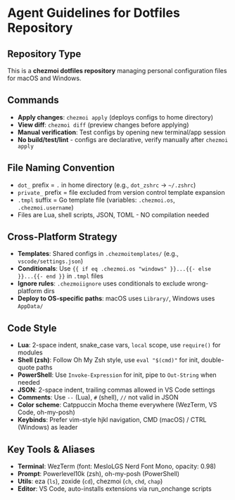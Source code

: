 # Agent Guidelines for Dotfiles Repository

## Repository Type
This is a **chezmoi dotfiles repository** managing personal configuration files for macOS and Windows.

## Commands
- **Apply changes**: `chezmoi apply` (deploys configs to home directory)
- **View diff**: `chezmoi diff` (preview changes before applying)
- **Manual verification**: Test configs by opening new terminal/app session
- **No build/test/lint** - configs are declarative, verify manually after `chezmoi apply`

## File Naming Convention
- `dot_` prefix = `.` in home directory (e.g., `dot_zshrc` → `~/.zshrc`)
- `private_` prefix = file excluded from version control template expansion
- `.tmpl` suffix = Go template file (variables: `.chezmoi.os`, `.chezmoi.username`)
- Files are Lua, shell scripts, JSON, TOML - NO compilation needed

## Cross-Platform Strategy
- **Templates**: Shared configs in `.chezmoitemplates/` (e.g., `vscode/settings.json`)
- **Conditionals**: Use `{{ if eq .chezmoi.os "windows" }}...{{- else }}...{{- end }}` in `.tmpl` files
- **Ignore rules**: `.chezmoiignore` uses conditionals to exclude wrong-platform dirs
- **Deploy to OS-specific paths**: macOS uses `Library/`, Windows uses `AppData/`

## Code Style
- **Lua**: 2-space indent, snake_case vars, `local` scope, use `require()` for modules
- **Shell (zsh)**: Follow Oh My Zsh style, use `eval "$(cmd)"` for init, double-quote paths
- **PowerShell**: Use `Invoke-Expression` for init, pipe to `Out-String` when needed
- **JSON**: 2-space indent, trailing commas allowed in VS Code settings
- **Comments**: Use `--` (Lua), `#` (shell), `//` not valid in JSON
- **Color scheme**: Catppuccin Mocha theme everywhere (WezTerm, VS Code, oh-my-posh)
- **Keybinds**: Prefer vim-style hjkl navigation, CMD (macOS) / CTRL (Windows) as leader

## Key Tools & Aliases
- **Terminal**: WezTerm (font: MesloLGS Nerd Font Mono, opacity: 0.98)
- **Prompt**: Powerlevel10k (zsh), oh-my-posh (PowerShell)
- **Utils**: eza (`ls`), zoxide (`cd`), chezmoi (`ch`, `chd`, `chap`)
- **Editor**: VS Code, auto-installs extensions via run_onchange scripts
